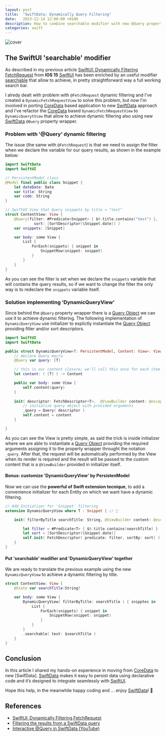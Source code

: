 ```yaml
---
layout: post
title:  "SwiftData: Dynamically Query Filtering"
date:   2023-12-14 12:00:00 +0100
description: How to combine searchable modifier with new @Query property wrapper to achieve dynamic filtering
categories: swift
---
```


![cover](../../../../assets/swiftdata-dynamically-query-filtering/cover.png)
<br>

## The SwiftUI 'searchable' modifier

As described in my previous article [SwiftUI: Dynamically Filtering FetchRequest][article1] from **IOS 15** [SwiftUI] has been enriched by an useful modifier [searchable][SEARCH] that allow to achieve, in pretty straightforward way a full working search bar.

I alredy dealt with problem with `@FetchRequest` dynamic filtering  and I've created a `DynamicFetchRequestView` to solve this problem, but now I'm involved in porting [CoreData] based application to new [SwiftData]  approach and I've refactor the [CoreData] based `DynamicFetchRequestView` to `DynamicQuerytView` that allow to achieve dynamic filtering also using new [SwiftData] `@Query` property wrapper.

### Problem with '@Query' dynamic filtering

The issue (the same with `@FetchRequest`) is that we need to assign the filter when we declare the variable for our query results, as shown in the example below:

```swift
import SwiftData
import SwiftUI

// PersistentModel class
@Model final public class Snippet {
    let dateDate: Date
    var title: String
    var code: String
}    

// SwiftUI View that Query snippets by title = "test"
struct ContentView: View {
    @Query(filter: #Predicate<Snippet> { $0.title.contains("test") },
             sort: [SortDescriptor(\Snippet.date)] )
    var snippets: [Snippet]

    var body: some View {
        List {
            ForEach(snippets) { snippet in
                SnippetRow(snippet: snippet)
            }
        }
    }
}
```

As you can see the filter is set when we declare the `snippets` variable that will contains the query results, so if we want to change the filter the only way is to redeclare the `snippets` variable itself.

### Solution implementing 'DynamicQueryView'

Since behind the `@Query` property wrapper there is a [Query Object][query] we can use it to achieve dynamic filtering.
The following implementation of `DynamicQueryView` use initializer to explictly instantiate the [Query Object][query] providing filter and/or sort descriptors.

```swift
import SwiftUI
import SwiftData

public struct DynamicQueryView<T: PersistentModel, Content: View>: View {
    // declare Query macro
    @Query var query: [T]

    // this is our content closure; we'll call this once for each item in the list
    let content: ( [T] ) -> Content

    public var body: some View {
        self.content(query)
    }
    
    init( descriptor: FetchDescriptor<T>,  @ViewBuilder content: @escaping ( [T] ) -> Content) { 
        // initialize query object with provided arguments   
        _query = Query( descriptor )
        self.content = content
    }

}
```
As you can see the View is pretty simple, as said the trick is inside initializer where we are able to instantiate a [Query Object][query] providing the required arguments assigning it to the  property wrapper throught the notation `_query`. After that, the request will be automatically performed by the View when its render is required and the result will be passed to the custom content that is a `@ViewBuilder` provided in initializer itself.

#### Bonus: customize 'DynamicQueryView' by PersistenModel

Now we can use the **powerful of Swift extension tecnique**,  to add a convenience initializer for each Entity on which we want have a dynamic filtering.

```swift
// Add Initializer for 'Snippet' filtering
extension DynamicQueryView where T : Snippet { // 👀

    init( filterByTitle searchTitle: String, @ViewBuilder content: @escaping (FetchedResults<T>) -> Content) {

        let filter = #Predicate<T> { $0.title.contains(searchTitle) }
        let sort = [SortDescriptor(\Snippet.date)]
        self.init( FetchDescriptor( predicate: filter, sortBy: sort) )
    }
}
```

#### Put 'searchable' modifier and 'DynamicQueryView' together

We are ready to translate the previous example using the new `DynamicQueryView` to achieve a dynamic filtering by title.

```swift
struct ContentView: View {
    @State var searchTitle:String?

    var body: some View {
        DynamicQueryView( filterByTitle: searchTitle ) { snipptes in
            List {
                ForEach(snippets) { snippet in
                    SnippetRow(snippet: snippet)
                }
            }
        }
        .searchable( text: $searchTitle )
    }
}
```

## Conclusion

In this article I shared my hands-on experience in moving from [CoreData] to new [SwifData]. [SwiftData] makes it easy to persist data using declarative code and it’s designed to integrate seamlessly with [SwiftUI].

Hope this help, in the meanwhile happy coding and … enjoy [SwiftData]! 👋

## References

* [SwiftUI: Dynamically Filtering FetchRequest][article1]
* [Filtering the results from a SwiftData query](https://www.hackingwithswift.com/quick-start/swiftdata/filtering-the-results-from-a-swiftdata-query)
* [Interactive @Query in SwiftData (YouTube)](https://youtu.be/8veRApPv06I?si=eGIOB93S5kG_sc2R)



[article1]: https://bsorrentino.github.io/bsorrentino/swiftui/2022/02/01/SwiftUI-Dynamically-Filtering-FetchRequest.html
[SEARCH]: https://developer.apple.com/documentation/swiftui/form/searchable(text:placement:)
[query]: https://developer.apple.com/documentation/swiftdata/query
[SwiftData]: https://developer.apple.com/xcode/swiftdata/ 
[CoreData]: https://developer.apple.com/documentation/coredata/
[SwiftUI]: https://developer.apple.com/xcode/swiftui/

